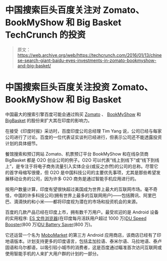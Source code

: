 # 中国搜索巨头百度关注对 Zomato、BookMyShow 和 Big Basket TechCrunch 的投资

> 原文：<https://web.archive.org/web/https://techcrunch.com/2016/01/13/chinese-search-giant-baidu-eyes-investments-in-zomato-bookmyshow-and-big-basket/>

# 中国搜索巨头百度关注投资 Zomato、BookMyShow 和 Big Basket

中国最大的搜索引擎百度可能会通过购买 [Zomato](https://web.archive.org/web/20221007153738/https://www.zomato.com/) 、 [BookMyShow](https://web.archive.org/web/20221007153738/http://in.bookmyshow.com/) 和 [BigBasket](https://web.archive.org/web/20221007153738/http://in.bookmyshow.com/) 的股份来扩大其在印度的影响力。

在接受《印度时报》采访时，百度印度公司总经理 Tim Yang 说，公司已经与每家公司进行了讨论。百度的一位代表证实谈判已经进行，但表示公司还不能透露投资计划的具体细节。

餐馆搜索和预订网站 Zomato、机票预订平台 BookMyShow 和在线杂货商 BigBasket 都是 O2O 创业公司的例子。O2O 可以代表“线上到线下”或“线下到线上”，是专注于将电子商务流量引入实体企业(或反之亦然)的公司的总称。尽管它的首字母缩写很傻，但 O2O 是中国科技公司的主要优先事项，尤其是那些希望发展移动业务的公司，因为许多 O2O 商务是通过智能手机应用进行的。

按用户数量计算，印度有望很快超过美国成为世界上最大的互联网市场。毫不奇怪，中国的许多科技公司(拥有世界上最多的互联网用户)——包括腾讯、阿里巴巴、滴滴快的和小米——都将印度视为潜在的市场和投资机会的来源。

百度的几款产品已经在印度上市，拥有数千万用户。最受欢迎的是 Android 设备的实用程序: [ES 文件浏览器](https://web.archive.org/web/20221007153738/http://www.estrongs.com/?lang=en)(在印度每月活跃用户超过 1000 万)[DU Speed Booster](https://web.archive.org/web/20221007153738/http://www.duapps.com/du-speed-booster.html)(800 万)[DU Battery Saver](https://web.archive.org/web/20221007153738/http://www.duapps.com/du-battery-saver.html)(800 万)。

它还运营一个名为 [MoboMarket](https://web.archive.org/web/20221007153738/http://www.mobomarket.net/) 的第三方 Android 应用商店，该商店已经有了印地语版本。计划支持更多的印度语言，包括孟加拉语、泰米尔语、马拉地语、泰卢固语和乌尔都语，以吸引较小城市的消费者，这是百度通过瞄准首次访问互联网或使用智能手机的人来扩大用户群的计划的一部分。